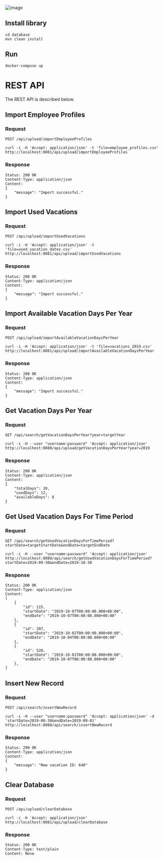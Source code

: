 ![image](https://user-images.githubusercontent.com/55301074/219312228-c049a5a7-ad38-4035-98bc-d406af904657.png)

## Install library

    cd database
    mvn clean install
    
## Run

    docker-compose up 
    
# REST API

The REST API is described below.

## Import Employee Profiles

### Request

`POST /api/upload/importEmployeeProfiles`

    curl -i -H 'Accept: application/json' -t 'file=employee_profiles.csv' http://localhost:8081/api/upload/importEmployeeProfiles

### Response

    Status: 200 OK
    Content-Type: application/json
    Content: 
    {
        "message": "Import successful."
    }

## Import Used Vacations

### Request

`POST /api/upload/importUsedVacations`

    curl -i -H 'Accept: application/json' -t 'file=used_vacation_dates.csv' http://localhost:8081/api/upload/importUsedVacations

### Response
    
    Status: 200 OK
    Content-Type: application/json
    Content: 
    {
        "message": "Import successful."
    }

## Import Available Vacation Days Per Year

### Request

`POST /api/upload/importAvailableVacationDaysPerYear`

    curl -i -H 'Accept: application/json' -t 'file=vacations_2019.csv' http://localhost:8081/api/upload/importAvailableVacationDaysPerYear

### Response

    Status: 200 OK
    Content-Type: application/json
    Content: 
    {
        "message": "Import successful."
    }

## Get Vacation Days Per Year

### Request

`GET /api/search/getVacationDaysPerYear?year=targetYear`

    curl -i -H --user "username:password" 'Accept: application/json' http://localhost:8080/api/upload/getVacationDaysPerYear?year=2019

### Response

    Status: 200 OK
    Content-Type: application/json
    Content:
    {
        "totalDays": 20,
        "usedDays": 12,
        "availableDays": 8
    }

## Get Used Vacation Days For Time Period

### Request

`GET /api/search/getUsedVacationDaysForTimePeriod?startDate=targetStartDate&endDate=targetEndDate`

    curl -i -H --user "username:password" 'Accept: application/json' http://localhost:8080/api/search/getUsedVacationDaysForTimePeriod?startDate=2019-09-30&endDate=2019-10-30

### Response

    Status: 200 OK
    Content-Type: application/json
    Content:
    [
        {
            "id": 115,
            "startDate": "2019-10-07T00:00:00.000+00:00",
            "endDate": "2019-10-07T00:00:00.000+00:00"
        },
        {
            "id": 207,
            "startDate": "2019-10-02T00:00:00.000+00:00",
            "endDate": "2019-10-04T00:00:00.000+00:00"
        },
        {
            "id": 520,
            "startDate": "2019-10-01T00:00:00.000+00:00",
            "endDate": "2019-10-07T00:00:00.000+00:00"
        },
    ]

## Insert New Record

### Request

`POST /api/search/insertNewRecord`

    curl -i -H --user "username:password" 'Accept: application/json' -d 'startDate=2019-08-30&endDate=2019-09-01' http://localhost:8080/api/search/insertNewRecord

### Response

    Status: 200 OK
    Content-Type: application/json
    Content:
    {
        "message": "New vacation ID: 640"
    }

## Clear Database

### Request

`POST /api/upload/clearDatabase`

    curl -i -H 'Accept: application/json' http://localhost:8081/api/upload/clearDatabase

### Response

    Status: 200 OK
    Content-Type: text/plain
    Content: None

